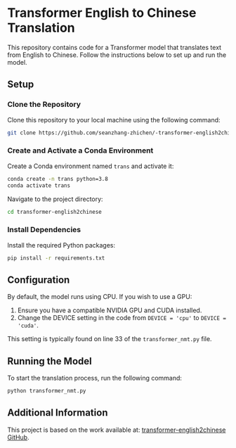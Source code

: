 # Transformer English to Chinese Translation

This repository contains code for a Transformer model that translates text from English to Chinese. Follow the instructions below to set up and run the model.

## Setup

### Clone the Repository

Clone this repository to your local machine using the following command:

```bash
git clone https://github.com/seanzhang-zhichen/-transformer-english2chinese-
```

### Create and Activate a Conda Environment

Create a Conda environment named `trans` and activate it:

```bash
conda create -n trans python=3.8
conda activate trans
```

Navigate to the project directory:

```bash
cd transformer-english2chinese
```

### Install Dependencies

Install the required Python packages:

```bash
pip install -r requirements.txt
```

## Configuration

By default, the model runs using CPU. If you wish to use a GPU:

1. Ensure you have a compatible NVIDIA GPU and CUDA installed.
2. Change the DEVICE setting in the code from `DEVICE = 'cpu'` to `DEVICE = 'cuda'`.

This setting is typically found on line 33 of the `transformer_nmt.py` file.

## Running the Model

To start the translation process, run the following command:

```bash
python transformer_nmt.py
```

## Additional Information

This project is based on the work available at: [transformer-english2chinese GitHub](https://github.com/seanzhang-zhichen/-transformer-english2chinese-).
